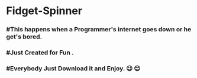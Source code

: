 # Fidget-Spinner
<h3>#This happens when a Programmer's internet goes down or he get's bored.<br></h3>
<h3>#Just Created for Fun .<br></h3>
<h3>#Everybody Just Download it and Enjoy. 😉 😊<br> </h3>
